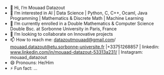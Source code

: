 - 👋 Hi, I’m Mouaad Datazout
- 👀 I’m interested in AI | Data Science | Python, C, C++, Ocaml, Java Programming | Mathematics & Discrete Math | Machine Learning
- 🌱 I’m currently enrolled in a Double Mathematics & Computer Science Double Bsc. at Sorbonne University in Paris, France
- 💞️ I’m looking to collaborate on Innovative projects
- 📫 How to reach me: datazoutmouaad@gmail.com/ mouaad.datazout@etu.sorbonne-universite.fr |+33751268857 | linkedin: www.linkedin.com/in/mouaad-datazout-53313a231/ | Instagram: mouaad_datazout
- 😄 Pronouns: He/Him
- ⚡ Fun fact: ...

<!---
mDATAx01/mDATAx01 is a ✨ special ✨ repository because its `README.md` (this file) appears on your GitHub profile.
You can click the Preview link to take a look at your changes.
--->
